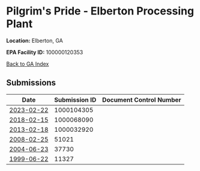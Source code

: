 # Pilgrim's Pride - Elberton Processing Plant

**Location:** Elberton, GA

**EPA Facility ID:** 100000120353

[Back to GA Index](../../index.md)

## Submissions

| Date | Submission ID | Document Control Number |
|------|--------------|-------------------------|
| [2023-02-22](submissions/1000104305.md) | 1000104305 |  |
| [2018-02-15](submissions/1000068090.md) | 1000068090 |  |
| [2013-02-18](submissions/1000032920.md) | 1000032920 |  |
| [2008-02-25](submissions/51021.md) | 51021 |  |
| [2004-06-23](submissions/37730.md) | 37730 |  |
| [1999-06-22](submissions/11327.md) | 11327 |  |
